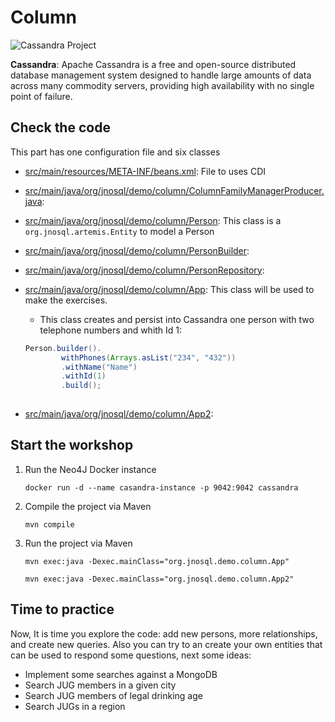 # Column

![Cassandra Project](http://www.jnosql.org/img/logos/cassandra.png)

**Cassandra**: Apache Cassandra is a free and open-source distributed database management system designed to handle large amounts of data across many commodity servers, providing high availability with no single point of failure.


## Check the code

This part has one configuration file and six classes


* [src/main/resources/META-INF/beans.xml](src/main/resources/META-INF/beans.xml): File to uses CDI

* [src/main/java/org/jnosql/demo/column/ColumnFamilyManagerProducer.java](org/jnosql/demo/column/ColumnFamilyManagerProducer.java):

* [src/main/java/org/jnosql/demo/column/Person](src/main/java/org/jnosql/demo/graph/Person.java): This class is a `org.jnosql.artemis.Entity` to model a Person

* [src/main/java/org/jnosql/demo/column/PersonBuilder](src/main/java/org/jnosql/demo/graph/PersonBuilder.java): 

* [src/main/java/org/jnosql/demo/column/PersonRepository](src/main/java/org/jnosql/demo/graph/PersonRepository.java): 

* [src/main/java/org/jnosql/demo/column/App](src/main/java/org/jnosql/demo/graph/App.java): This class will be used to make the exercises.
	* This class creates and persist into Cassandra one person with two telephone numbers and whith Id 1:
	```java
	Person.builder().
            withPhones(Arrays.asList("234", "432"))
            .withName("Name")
            .withId(1)
            .build();
	  

* [src/main/java/org/jnosql/demo/column/App2](src/main/java/org/jnosql/demo/graph/App2.java): 


## Start the workshop

1. Run the Neo4J Docker instance

	```
	docker run -d --name casandra-instance -p 9042:9042 cassandra
	```
  
2. Compile the project via Maven 
	```
	mvn compile
	```
3. Run the project via Maven 
	```
	mvn exec:java -Dexec.mainClass="org.jnosql.demo.column.App"
	
	mvn exec:java -Dexec.mainClass="org.jnosql.demo.column.App2"
	```
	
## Time to practice

Now, It is time you explore the code: add new persons, more relationships, and create new queries. 
Also you can try to an create your own entities that can be used to respond some questions, next some ideas: 

* Implement some searches against a MongoDB
* Search JUG members in a given city
* Search JUG members of legal drinking age
* Search JUGs in a region
